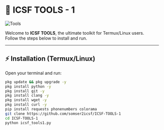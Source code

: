 # 🖤 ICSF TOOLS - 1

![Tools](https://i.postimg.cc/hjhNpqkc/Screenshot-20250814-084809-Termux.jpg)

Welcome to **ICSF TOOLS**, the ultimate toolkit for Termux/Linux users.  
Follow the steps below to install and run.

---

## ⚡ Installation (Termux/Linux)

Open your terminal and run:

```bash
pkg update && pkg upgrade -y
pkg install python -y
pkg install git -y
pkg install clang -y
pkg install wget -y
pkg install curl -y
pip install requests phonenumbers colorama
git clone https://github.com/somser2icsf/ICSF-TOOLS-1
cd ICSF-TOOLS-1
python icsf_tools1.py
